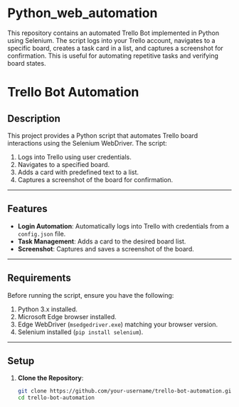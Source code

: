 # Python_web_automation
This repository contains an automated Trello Bot implemented in Python using Selenium. The script logs into your Trello account, navigates to a specific board, creates a task card in a list, and captures a screenshot for confirmation. This is useful for automating repetitive tasks and verifying board states.
# Trello Bot Automation

## Description
This project provides a Python script that automates Trello board interactions using the Selenium WebDriver. The script:
1. Logs into Trello using user credentials.
2. Navigates to a specified board.
3. Adds a card with predefined text to a list.
4. Captures a screenshot of the board for confirmation.

---

## Features
- **Login Automation**: Automatically logs into Trello with credentials from a `config.json` file.
- **Task Management**: Adds a card to the desired board list.
- **Screenshot**: Captures and saves a screenshot of the board.

---

## Requirements

Before running the script, ensure you have the following:
1. Python 3.x installed.
2. Microsoft Edge browser installed.
3. Edge WebDriver (`msedgedriver.exe`) matching your browser version.
4. Selenium installed (`pip install selenium`).

---

## Setup

1. **Clone the Repository**:
   ```bash
   git clone https://github.com/your-username/trello-bot-automation.git
   cd trello-bot-automation
